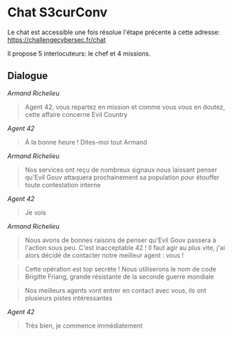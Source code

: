 # Chat S3curConv

Le chat est accessible une fois résolue l'étape précente à cette adresse: https://challengecybersec.fr/chat

Il propose 5 interlocuteurs: le chef et 4 missions.

## Dialogue

*Armand Richelieu*
> Agent 42, vous repartez en mission et comme vous vous en doutez, cette affaire concerne Evil Country

*Agent 42*
> À la bonne heure ! Dites-moi tout Armand

*Armand Richelieu*
> Nos services ont reçu de nombreux signaux nous laissant penser qu'Evil Gouv attaquera prochainement sa population pour étouffer toute contestation interne

*Agent 42*
> Je vois

*Armand Richelieu*
> Nous avons de bonnes raisons de penser qu'Evil Gouv passera à l'action sous peu. C'est inacceptable 42 ! Il faut agir au plus vite, j'ai alors décidé de contacter notre meilleur agent : vous !

> Cette opération est top secrète ! Nous utiliserons le nom de code Brigitte Friang, grande résistante de la seconde guerre mondiale

> Nos meilleurs agents vont entrer en contact avec vous, ils ont plusieurs pistes intéressantes

*Agent 42*
> Très bien, je commence immédiatement

